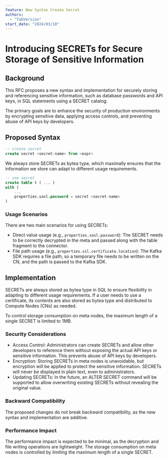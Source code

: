 ```yaml
---
feature: New Syntax Create Secret
authors:
  - "TabVersion"
start_date: "2024/03/18"
---
```


# Introducing SECRETs for Secure Storage of Sensitive Information

## Background

This RFC proposes a new syntax and implementation for securely storing and referencing sensitive information,
such as database passwords and API keys, in SQL statements using a SECRET catalog.

The primary goals are to enhance the security of production environments by encrypting sensitive data, applying access controls, 
and preventing abuse of API keys by developers.

## Proposed Syntax

```sql
-- create secret
create secret <secret-name> from <expr>
```

We always store SECRETs as bytea type, which maximally ensures that the information we store can adapt to different usage requirements.

```sql
-- use secret
create table t ( ... )
with (
    ...
    properties.sasl.password = secret <secret-name>
)
```

### Usage Scenarios

There are two main scenarios for using SECRETs:

* Direct value usage (e.g., `properties.sasl.password`): The SECRET needs to be correctly decrypted in the meta and passed along with the table fragment to the connector.
* File path usage (e.g., `properties.ssl.certificate.location`): The Kafka SDK requires a file path, so a temporary file needs to be written on the CN, and the path is passed to the Kafka SDK.

## Implementation

SECRETs are always stored as bytea type in SQL to ensure flexibility in adapting to different usage requirements.
If a user needs to use a certificate, its contents are also stored as bytea type and distributed to Compute Nodes (CNs) as needed.

To control storage consumption on meta nodes, the maximum length of a single SECRET is limited to 1MB.

### Security Considerations

* Access Control: Administrators can create SECRETs and allow other developers to reference them without exposing the actual API keys or sensitive information. 
  This prevents abuse of API keys by developers.
* Encryption: Storing SECRETs in meta nodes is unavoidable, but encryption will be applied to protect the sensitive information. 
  SECRETs will never be displayed in plain text, even to administrators.
* Updating SECRETs: In the future, an ALTER SECRET command will be supported to allow overwriting existing SECRETs without revealing the original value.

### Backward Compatibility

The proposed changes do not break backward compatibility, as the new syntax and implementation are additive.

### Performance Impact
The performance impact is expected to be minimal, as the decryption and file writing operations are lightweight.
The storage consumption on meta nodes is controlled by limiting the maximum length of a single SECRET.
